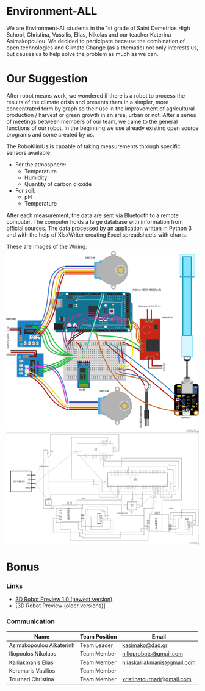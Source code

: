 # Environment-ALL

We are Environment-All students in the 1st grade of Saint Demetrios High School, Christina, Vassilis, Elias, Nikolas and our teacher Katerina Asimakopoulou. We decided to participate because the combination of open technologies and Climate Change (as a thematic) not only interests us, but causes us to help solve the problem as much as we can.

# Our Suggestion 
After robot means work, we wondered if there is a robot to process the results of the climate crisis and presents them in a simpler, more concentrated form by graph so their use in the improvement of agricultural production / harvest or green growth in an area, urban or not. After a series of meetings between members of our team, we came to the general functions of our robot. In the beginning we use already existing open source programs and some created by us. 

The RoboKlimUs is capable of taking measurements through specific sensors available 
  - For the atmosphere:
    - Temperature
    - Humidity
    - Quantity of carbon dioxide 
  - For soil:
    - pH
    - Temperature

After each measurement, the data are sent via Bluetooth to a remote computer. The computer holds a large database with information from official sources. The data processed by an application written in Python 3 and with the help of XlsxWriter creating Excel spreadsheets with charts.

These are Images of the Wiring:
![Animated](Project_anim.jpg)
![Schematic](Project_schem.jpg)

# Bonus

### Links
- [3D Robot Preview 1.0 (newest version)][3Dprev]
- [3D Robot Preview (older versions)]

### Communication
  | Name | Team Position | Email |
  | ---- | ------------- | ----- |
  | Asimakopoulou Aikaterinh | Team Leader | kasimako@dad.gr |
  | Iliopoulos Nikolaos | Team Member | nilioprobots@gmail.com |
  | Kalliakmanis Elias | Team Member | hliaskalliakmanis@gmail.com |
  | Keramaris Vasilios | Team Member | - |
  | Tournari Christina | Team Member | xristinatournari@gmail.com |

[3Dprev]: <https://youtu.be/QUXGDTw46SM>
